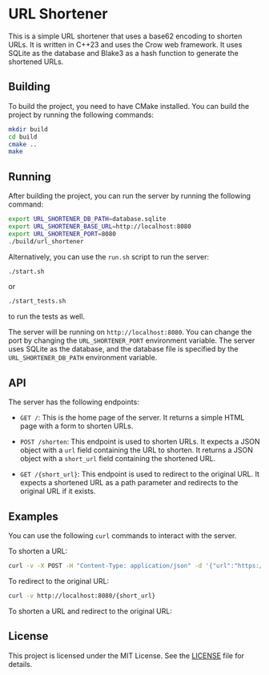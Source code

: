# URL Shortener

This is a simple URL shortener that uses a base62 encoding to shorten URLs. It is written in C++23 and uses the Crow web framework. It uses SQLite as the database and Blake3 as a hash function to generate the shortened URLs.

## Building

To build the project, you need to have CMake installed. You can build the project by running the following commands:

```bash
mkdir build
cd build
cmake ..
make
```

## Running

After building the project, you can run the server by running the following command:

```bash
export URL_SHORTENER_DB_PATH=database.sqlite
export URL_SHORTENER_BASE_URL=http://localhost:8080
export URL_SHORTENER_PORT=8080
./build/url_shortener
```

Alternatively, you can use the `run.sh` script to run the server:

```bash
./start.sh
```
or
```bash
./start_tests.sh
```

to run the tests as well.

The server will be running on `http://localhost:8080`. You can change the port by changing the `URL_SHORTENER_PORT` environment variable. The server uses SQLite as the database, and the database file is specified by the `URL_SHORTENER_DB_PATH` environment variable.

## API

The server has the following endpoints:

- `GET /`: This is the home page of the server. It returns a simple HTML page with a form to shorten URLs.

- `POST /shorten`: This endpoint is used to shorten URLs. It expects a JSON object with a `url` field containing the URL to shorten. It returns a JSON object with a `short_url` field containing the shortened URL.

- `GET /{short_url}`: This endpoint is used to redirect to the original URL. It expects a shortened URL as a path parameter and redirects to the original URL if it exists.

## Examples

You can use the following `curl` commands to interact with the server.

To shorten a URL:

```bash
curl -v -X POST -H "Content-Type: application/json" -d '{"url":"https://www.schwaberow.de"}' http://localhost:8080/shorten
```

To redirect to the original URL:

```bash
curl -v http://localhost:8080/{short_url}
```

To shorten a URL and redirect to the original URL:



## License

This project is licensed under the MIT License. See the [LICENSE](LICENSE) file for details.
